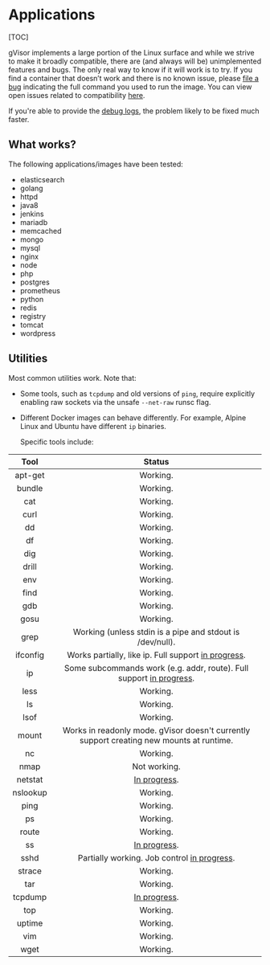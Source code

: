 # Applications

[TOC]

gVisor implements a large portion of the Linux surface and while we strive to
make it broadly compatible, there are (and always will be) unimplemented
features and bugs. The only real way to know if it will work is to try. If you
find a container that doesn’t work and there is no known issue, please
[file a bug][bug] indicating the full command you used to run the image. You can
view open issues related to compatibility [here][issues].

If you're able to provide the [debug logs](../debugging/), the problem likely to
be fixed much faster.

## What works?

The following applications/images have been tested:

*   elasticsearch
*   golang
*   httpd
*   java8
*   jenkins
*   mariadb
*   memcached
*   mongo
*   mysql
*   nginx
*   node
*   php
*   postgres
*   prometheus
*   python
*   redis
*   registry
*   tomcat
*   wordpress

## Utilities

Most common utilities work. Note that:

*   Some tools, such as `tcpdump` and old versions of `ping`, require explicitly
    enabling raw sockets via the unsafe `--net-raw` runsc flag.
*   Different Docker images can behave differently. For example, Alpine Linux
    and Ubuntu have different `ip` binaries.

    Specific tools include:

<!-- mdformat off(don't wrap the table) -->

| Tool     | Status                                    |
|:--------:|:-----------------------------------------:|
| apt-get  | Working.                                  |
| bundle   | Working.                                  |
| cat      | Working.                                  |
| curl     | Working.                                  |
| dd       | Working.                                  |
| df       | Working.                                  |
| dig      | Working.                                  |
| drill    | Working.                                  |
| env      | Working.                                  |
| find     | Working.                                  |
| gdb      | Working.                                  |
| gosu     | Working.                                  |
| grep     | Working (unless stdin is a pipe and stdout is /dev/null). |
| ifconfig | Works partially, like ip. Full support [in progress](https://gvisor.dev/issue/578). |
| ip       | Some subcommands work (e.g. addr, route). Full support [in progress](https://gvisor.dev/issue/578). |
| less     | Working.                                  |
| ls       | Working.                                  |
| lsof     | Working.                                  |
| mount    | Works in readonly mode. gVisor doesn't currently support creating new mounts at runtime. |
| nc       | Working.                                  |
| nmap     | Not working.                              |
| netstat  | [In progress](https://gvisor.dev/issue/2112). |
| nslookup | Working.                                  |
| ping     | Working.                                  |
| ps       | Working.                                  |
| route    | Working.                                  |
| ss       | [In progress](https://gvisor.dev/issue/2114). |
| sshd     | Partially working. Job control [in progress](https://gvisor.dev/issue/154). |
| strace   | Working.                                  |
| tar      | Working.                                  |
| tcpdump  | [In progress](https://gvisor.dev/issue/173). |
| top      | Working.                                  |
| uptime   | Working.                                  |
| vim      | Working.                                  |
| wget     | Working.                                  |

<!-- mdformat on -->

[bug]: https://github.com/google/gvisor/issues/new?title=Compatibility%20Issue:
[issues]: https://github.com/google/gvisor/issues?q=is%3Aissue+is%3Aopen+label%3A%22area%3A+compatibility%22
